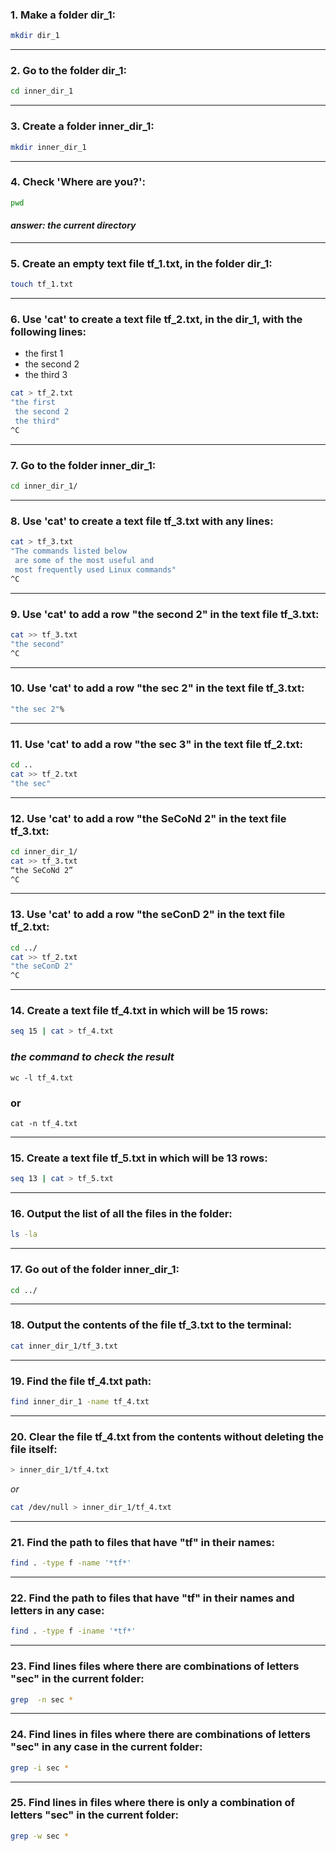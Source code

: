###  1. Make a folder dir_1:
```bash
mkdir dir_1 
```
---
### 2. Go to the folder dir_1:
```bash
cd inner_dir_1
```
---
### 3. Create a folder inner_dir_1:
```bash
mkdir inner_dir_1
```
---
### 4. Check 'Where are you?':
```bash
pwd
```
#### *answer: the current directory*
---
### 5. Create an empty text file tf_1.txt, in the folder dir_1:
```bash
touch tf_1.txt 
```
---
### 6. Use 'cat' to create a text file tf_2.txt, in the dir_1, with the following lines:
- the first 1
- the second 2
- the third 3
```bash
cat > tf_2.txt
"the first
 the second 2
 the third"
^C
```
---
### 7. Go to the folder inner_dir_1:
```bash
cd inner_dir_1/
```
---
### 8. Use 'cat' to create a text file tf_3.txt with any lines:
```bash
cat > tf_3.txt
"The commands listed below
 are some of the most useful and
 most frequently used Linux commands"
^C  
```
---
### 9. Use 'cat' to add a row "the second 2" in the text file tf_3.txt:
```bash
cat >> tf_3.txt
"the second"
^C
```
---
### 10. Use 'cat' to add a row "the sec 2" in the text file tf_3.txt:
```bash
"the sec 2"% 
```
---
### 11. Use 'cat' to add a row "the sec 3" in the text file tf_2.txt:
```bash
cd ..                                          
cat >> tf_2.txt
"the sec"
```
---
### 12. Use 'cat' to add a row "the SeCoNd 2" in the text file tf_3.txt:
```bash
cd inner_dir_1/ 
cat >> tf_3.txt
“the SeCoNd 2”
^C
```
---
### 13. Use 'cat' to add a row "the seConD 2" in the text file tf_2.txt:
```bash
cd ../           
cat >> tf_2.txt
"the seConD 2"
^C
```
---
###  14. Create a text file tf_4.txt in which will be 15 rows:
```bash
seq 15 | cat > tf_4.txt
```
### *the command to check the result*
```
wc -l tf_4.txt
```
### or
```
cat -n tf_4.txt
```
---
### 15. Create a text file tf_5.txt in which will be 13 rows:
```bash
seq 13 | cat > tf_5.txt
```
---
### 16. Output the list of all the files in the folder:
```bash
ls -la
```
---
###  17. Go out of the folder inner_dir_1:
```bash
cd ../ 
```
---
### 18. Output the contents of the file tf_3.txt to the terminal:
```bash
cat inner_dir_1/tf_3.txt      
```
---
### 19. Find the file tf_4.txt path:
```bash
find inner_dir_1 -name tf_4.txt                
```
---
### 20. Clear the file tf_4.txt from the contents without deleting the file itself:
```bash
> inner_dir_1/tf_4.txt  
```
*or*
```bash
cat /dev/null > inner_dir_1/tf_4.txt
```
---
### 21. Find the path to files that have "tf" in their names:
```bash
find . -type f -name '*tf*'
```
---
### 22. Find the path to files that have "tf" in their names and letters in any case:
```bash
find . -type f -iname '*tf*'
```
---
### 23. Find lines files where there are combinations of letters "sec" in the current folder:
```bash
grep  -n sec *
```
---
### 24. Find lines in files where there are combinations of letters "sec" in any case in the current folder:
```bash
grep -i sec *
```
---
### 25. Find lines in files where there is only a combination of letters "sec" in the current folder:
```bash
grep -w sec *
```

